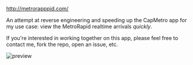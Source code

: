 http://metrorapppid.com/


An attempt at reverse engineering and speeding up the CapMetro app for my use case: view the MetroRapid realtime arrivals *quickly*.

If you're interested in working together on this app, please feel free to contact me, fork the repo, open an issue, etc.

![preview](https://photos-2.dropbox.com/t/0/AACUoIxi6ypHrEABeyQyWVqdeH3SezYDYgpu36JNkbAGVA/12/220760525/png/1024x768/3/1393228800/0/2/screenshot1-1136.png/i6qn6xdgLMHV-WKEnI2UiKTJwo2QQIbz5rfnOZRIiLo)

